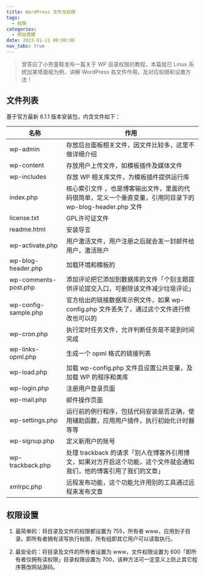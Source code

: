 ```yaml
---
title: WordPress 文件及权限
tags:
  - 权限
categories:
  - 网站搭建
date: 2023-01-11 00:00:00
nav_tabs: true
---
```


> 曾答应了小熊童鞋发布一篇关于 WP 目录权限的教程，本篇就已 Linux 系统加某塔面板为例，讲解 WordPress 各文件作用，及对应权限和设置方法！

<!-- more -->

## 文件列表

基于官方最新 6.1.1 版本安装包，内含文件如下：

| 名称 | 作用 |
| - | - |
| wp-admin | 存放后台面板相关文件，因文件比较多，这里不做详细介绍 |
| wp-content | 存放用户上传文件，如模板插件及媒体文件 |
| wp-includes | 存放 WP 相关库文件，为模板插件提供运行库 |
| index.php | 核心索引文件 ，也是博客输出文件，里面的代码很简单，定义一个垂直变量，引用同目录下的 wp-blog-header.php 文件 |
| license.txt | GPL许可证文件 |
| readme.html | 安装导言 |
| wp-activate.php | 用户激活文件，用户注册之后就会发一封邮件给用户，激活账户 |
| wp-blog-header.php | 加载环境和模板的 |
| wp-comments-post.php | 添加评论把它添加到数据库的文件「个别主题提供评论提交入口，可删除该文件减少垃圾评论」 |
| wp-config-sample.php | 官方给出的链接数据库示例文件，如果 wp-config.php 文件丢失了，通过这个文件进行修改也可以的 |
| wp-cron.php | 执行定时任务文件，允许判断任务是不是到时间完成 |
| wp-links-opml.php | 生成一个 opml 格式的链接列表 |
| wp-load.php | 加载 wp-config.php 文件且设置公共变量，及加载 WP 的程序和类库 |
| wp-login.php | 注册用户登录页面 |
| wp-mail.php | 邮件操作页面 |
| wp-settings.php | 运行前的例行程序，包括代码安装是否正确，使用辅助函数，应用用户插件，执行初始化计时器等等 |
| wp-signup.php | 定义新用户的账号 |
| wp-trackback.php | 处理 trackback 的请求「别人在博客外引用博文，如果对方开启这个功能，这个文件就会通知我们，他的博客引用了我们的文章」 |
| xmlrpc.php | 远程发布功能，这个功能允许用别的工具通过远程来发布文章 |

## 权限设置

1. 最简单的：将目录及文件的权限都设置为 755，所有者 www，应用到子目录。即所有者拥有读写执行权限，所有组即其它用户可以读取执行。

2. 最安全的：将目录及文件的所有者设置为 www，文件权限设置为 600「即所有者仅拥有读权限」目录权限设置为 700，该种方法可一定意义上防止其它程序篡改网站源码。